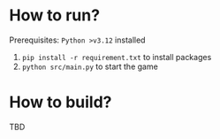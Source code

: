 # How to run?

Prerequisites:
`Python >v3.12` installed

1. `pip install -r requirement.txt` to install packages
2. `python src/main.py` to start the game

# How to build?

TBD
